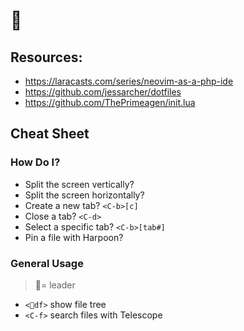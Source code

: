 # 👾

## Resources:
- https://laracasts.com/series/neovim-as-a-php-ide
- https://github.com/jessarcher/dotfiles
- https://github.com/ThePrimeagen/init.lua

## Cheat Sheet

### How Do I?

- Split the screen vertically?
- Split the screen horizontally?
- Create a new tab? `<C-b>[c]`
- Close a tab? `<C-d>`
- Select a specific tab? `<C-b>[tab#]`
- Pin a file with Harpoon?

### General Usage

> 🔰= leader

- `<🔰df>` show file tree
- `<C-f>` search files with Telescope

